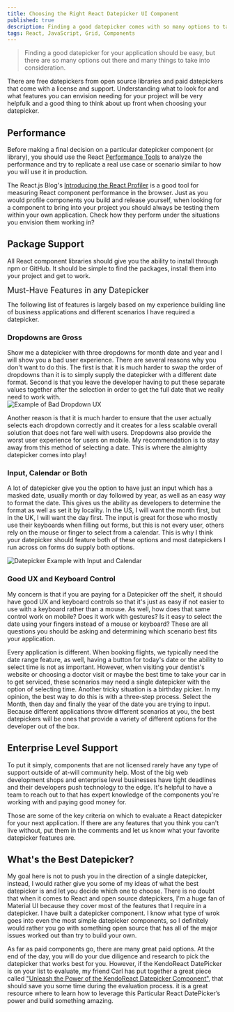 ```yaml
---
title: Choosing the Right React Datepicker UI Component
published: true
description: Finding a good datepicker comes with so many options to take into consideration, let's talk about what features to look for in a React datepicker!
tags: React, JavaScript, Grid, Components
---
```


> Finding a good datepicker for your application should be easy, but there are so many options out there and many things to take into consideration.

There are free datepickers from open source libraries and paid datepickers that come with a license and support. Understanding what to look for and what features you can envision needing for your project will be very helpfulk and a good thing to think about up front when choosing your datepicker.

## Performance

Before making a final decision on a particular datepicker component (or library), you should use the React [Performance Tools](https://reactjs.org/docs/perf.html) to analyze the performance and try to replicate a real use case or scenario similar to how you will use it in production.

The React.js Blog's [Introducing the React Profiler](https://reactjs.org/blog/2018/09/10/introducing-the-react-profiler.html) is a good tool for measuring React component performance in the browser. Just as you would profile components you build and release yourself, when looking for a component to bring into your project you should always be testing them within your own application. Check how they perform under the situations you envision them working in?

## Package Support

All React component libraries should give you the ability to install through npm or GitHub. It should be simple to find the packages, install them into your project and get to work.

<span style="font-size: 18px;">Must-Have Features in any Datepicker</span>  

The following list of features is largely based on my experience building line of business applications and different scenarios I have required a datepicker.

### Dropdowns are Gross

Show me a datepicker with three dropdowns for month date and year and I will show you a bad user experience. There are several reasons why you don't want to do this. The first is that it is much harder to swap the order of dropdowns than it is to simply supply the datepicker with a different date format. Second is that you leave the developer having to put these separate values together after the selection in order to get the full date that we really need to work with.  
![Example of Bad Dropdown UX](https://d585tldpucybw.cloudfront.net/sfimages/default-source/default-album/threedropdowns.gif?sfvrsn=96df7da_1 "Example of Bad Dropdown UX")

Another reason is that it is much harder to ensure that the user actually selects each dropdown correctly and it creates for a less scalable overall solution that does not fare well with users. Dropdowns also provide the worst user experience for users on mobile. My recommendation is to stay away from this method of selecting a date. This is where the almighty datepicker comes into play!

### Input, Calendar or Both

A lot of datepicker give you the option to have just an input which has a masked date, usually month or day followed by year, as well as an easy way to format the date. This gives us the ability as developers to determine the format as well as set it by locality. In the US, I will want the month first, but in the UK, I will want the day first. The input is great for those who mostly use their keyboards when filling out forms, but this is not every user, others rely on the mouse or finger to select from a calendar. This is why I think your datepicker should feature both of these options and most datepickers I run across on forms do supply both options.  

![Datepicker Example with Input and Calendar](https://d585tldpucybw.cloudfront.net/sfimages/default-source/default-album/inputandcalendar.gif?sfvrsn=55f2ca66_1 "Datepicker Example with Input and Calendar")

### Good UX and Keyboard Control

My concern is that if you are paying for a Datepicker off the shelf, it should have good UX and keyboard controls so that it's just as easy if not easier to use with a keyboard rather than a mouse. As well, how does that same control work on mobile? Does it work with gestures? Is it easy to select the date using your fingers instead of a mouse or keyboard? These are all questions you should be asking and determining which scenario best fits your application.

Every application is different. When booking flights, we typically need the date range feature, as well, having a button for today's date or the ability to select time is not as important. However, when visiting your dentist's website or choosing a doctor visit or maybe the best time to take your car in to get serviced, these scenarios may need a single datepicker with the option of selecting time. Another tricky situation is a birthday picker. In my opinion, the best way to do this is with a three-step process. Select the Month, then day and finally the year of the date you are trying to input. Because different applications throw different scenarios at you, the best datepickers will be ones that provide a variety of different options for the developer out of the box.

## Enterprise Level Support

To put it simply, components that are not licensed rarely have any type of support outside of at-will community help. Most of the big web development shops and enterprise level businesses have tight deadlines and their developers push technology to the edge. It's helpful to have a team to reach out to that has expert knowledge of the components you're working with and paying good money for.

Those are some of the key criteria on which to evaluate a React datepicker for your next application. If there are any features that you think you can't live without, put them in the comments and let us know what your favorite datepicker features are.

## What's the Best Datepicker?

My goal here is not to push you in the direction of a single datepicker, instead, I would rather give you some of my ideas of what the best datepicker is and let you decide which one to choose. There is no doubt that when it comes to React and open source datepickers, I'm a huge fan of Material UI because they cover most of the features that I require in a datepicker. I have built a datepicker component. I know what type of wrok goes into even the most simple datepicker components, so I definitely would rather you go with something open source that has all of the major issues worked out than try to build your own.

As far as paid components go, there are many great paid options. At the end of the day, you will do your due diligence and research to pick the datepicker that works best for you. However, if the KendoReact DatePicker is on your list to evaluate, my friend Carl has put together a great piece called ["Unleash the Power of the KendoReact Datepicker Component"](https://www.telerik.com/blogs/powerful-react-datepicker-component-example), that should save you some time during the evaluation process. it is a great resource where to learn how to leverage this Particular React DatePicker’s power and build something amazing.
